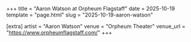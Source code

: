 +++
title = "Aaron Watson at Orpheum Flagstaff"
date = 2025-10-19
template = "page.html"
slug = "2025-10-19-aaron-watson"

[extra]
artist = "Aaron Watson"
venue = "Orpheum Theater"
venue_url = "https://www.orpheumflagstaff.com/"
+++

